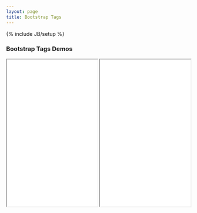 ```yaml
---
layout: page
title: Bootstrap Tags
---
```

{% include JB/setup %}

### Bootstrap Tags Demos

<iframe src="bootstrap-tags/demo-2.html" style="width:49%; height:400px; float:right;" >
</iframe>
<iframe src="bootstrap-tags/demo-3.html" style="width:49%; height:400px; float:left;" >
</iframe>